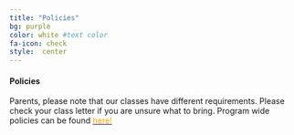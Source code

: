 ```yaml
---
title: "Policies"
bg: purple
color: white #text color
fa-icon: check
style:  center
---
```


#### Policies 
Parents, please note that our classes have different requirements. Please check your class letter if you are unsure what to bring. Program wide policies can be found <a href="http://sciencediscovery.colorado.edu/registration/"><font color='orange'>here!</font></a>

<!--In this section add supervised lunch policy dropdown, like this:-->
<!--you can also add dropdowns for cancellation/transfer policies, dropoff and pickup procedures, etc. current links are to the schedules, new links should be pdfs as well.-->

<!--&nbsp;-->

<!--<div class="centered">-->
<!--    <a href="#" id="show_1" class="btn btn-info btn-block">Dropoff and Pickup Procedures</a>-->
<!--      <div id="extra_1" style="display: none;">-->
<!--        <iframe src="http://docs.google.com/gview?url=http://sciencediscovery.colorado.edu/wp-content/uploads/2013/05/ES_PDF_2_27-Sheet1.pdf&embedded=true"></iframe>-->
<!--      </div>-->

<!--    <a href="#" id="show_2" class="btn btn-info btn-block">Supervised Lunch Policy</a>-->
<!--      <div id="extra_2" style="display: none;">-->
<!--        <iframe src="http://docs.google.com/gview?url=http://sciencediscovery.colorado.edu/wp-content/uploads/2013/05/MiddleSchoolPDF2_27fin-Sheet1.pdf&embedded=true"></iframe>-->
<!--      </div>-->

<!--    <a href="#" id="show_3" class="btn btn-info btn-block">Cancellation and Transfer Policies</a>-->
<!--      <div id="extra_3" style="display: none;">-->
<!--        <iframe src="http://docs.google.com/gview?url=http://sciencediscovery.colorado.edu/wp-content/uploads/2013/05/WebsiteSchedule_2015_Denver-Sheet1.pdf&embedded=true"></iframe>-->
<!--    </div>-->
<!--</div>-->
